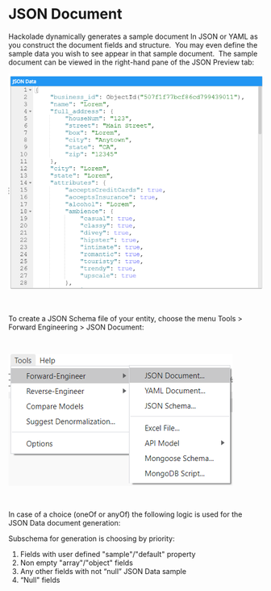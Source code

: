 # JSON Document

Hackolade dynamically generates a sample document In JSON or YAML as you construct the document fields and structure.&nbsp; You may even define the sample data you wish to see appear in that sample document.&nbsp; The sample document can be viewed in the right-hand pane of the JSON Preview tab:

![JSON Document](<lib/JSON%20Document.png>)

&nbsp;

To create a JSON Schema file of your entity, choose the menu Tools \> Forward Engineering \> JSON Document:

&nbsp;

![Forward-Engineering - JSON Document](<lib/Forward-Engineering%20-%20JSON%20Document.png>)

&nbsp;

In case of a choice (oneOf or anyOf) the following logic is used for the JSON Data document generation:

Subschema for generation is choosing by priority:

1. Fields with user defined "sample"/"default" property
1. Non empty "array"/"object" fields 
1. Any other fields with not “null” JSON Data sample
1. “Null" fields

